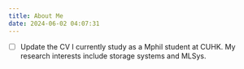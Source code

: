 ```yaml
---
title: About Me
date: 2024-06-02 04:07:31
---
```


- [ ] Update the CV
I currently study as a Mphil student at CUHK. My research interests include storage systems and MLSys.
